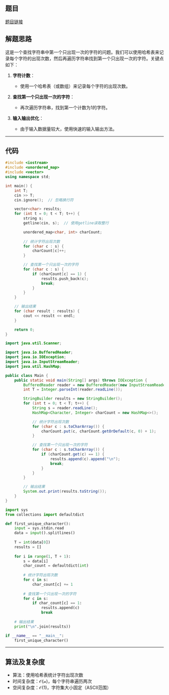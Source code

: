 ## 题目
[题目链接](https://www.nowcoder.com/practice/87608e500bb24e1782278154a1e43983?tpId=182&tqId=25196&sourceUrl=/exam/oj&channenl=wgithub&fromPut=wgithub)

## 解题思路

这是一个查找字符串中第一个只出现一次的字符的问题。我们可以使用哈希表来记录每个字符的出现次数，然后再遍历字符串找到第一个只出现一次的字符。关键点如下：

1. **字符计数**：
   - 使用一个哈希表（或数组）来记录每个字符的出现次数。

2. **查找第一个只出现一次的字符**：
   - 再次遍历字符串，找到第一个计数为1的字符。

3. **输入输出优化**：
   - 由于输入数据量较大，使用快速的输入输出方法。

---

## 代码

```cpp []
#include <iostream>
#include <unordered_map>
#include <vector>
using namespace std;

int main() {
    int T;
    cin >> T;
    cin.ignore();  // 忽略换行符

    vector<char> results;
    for (int t = 0; t < T; t++) {
        string s;
        getline(cin, s);  // 使用getline读取整行

        unordered_map<char, int> charCount;
        
        // 统计字符出现次数
        for (char c : s) {
            charCount[c]++;
        }

        // 查找第一个只出现一次的字符
        for (char c : s) {
            if (charCount[c] == 1) {
                results.push_back(c);
                break;
            }
        }
    }

    // 输出结果
    for (char result : results) {
        cout << result << endl;
    }

    return 0;
}
```

```java []
import java.util.Scanner;

import java.io.BufferedReader;
import java.io.IOException;
import java.io.InputStreamReader;
import java.util.HashMap;

public class Main {
    public static void main(String[] args) throws IOException {
        BufferedReader reader = new BufferedReader(new InputStreamReader(System.in));
        int T = Integer.parseInt(reader.readLine());

        StringBuilder results = new StringBuilder();
        for (int t = 0; t < T; t++) {
            String s = reader.readLine();
            HashMap<Character, Integer> charCount = new HashMap<>();

            // 统计字符出现次数
            for (char c : s.toCharArray()) {
                charCount.put(c, charCount.getOrDefault(c, 0) + 1);
            }

            // 查找第一个只出现一次的字符
            for (char c : s.toCharArray()) {
                if (charCount.get(c) == 1) {
                    results.append(c).append("\n");
                    break;
                }
            }
        }

        // 输出结果
        System.out.print(results.toString());
    }
}
```

```python []
import sys
from collections import defaultdict

def first_unique_character():
    input = sys.stdin.read
    data = input().splitlines()
    
    T = int(data[0])
    results = []
    
    for i in range(1, T + 1):
        s = data[i]
        char_count = defaultdict(int)
        
        # 统计字符出现次数
        for c in s:
            char_count[c] += 1
        
        # 查找第一个只出现一次的字符
        for c in s:
            if char_count[c] == 1:
                results.append(c)
                break
    
    # 输出结果
    print("\n".join(results))

if __name__ == "__main__":
    first_unique_character()
```

---

## 算法及复杂度
- 算法：使用哈希表统计字符出现次数
- 时间复杂度：$\mathcal{O(n)}$，每个字符串遍历两次
- 空间复杂度：$\mathcal{O(1)}$，字符集大小固定（ASCII范围）
